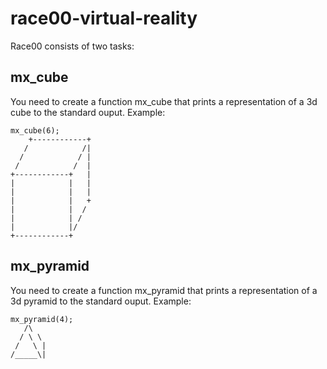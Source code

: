# race00-virtual-reality
Race00 consists of two tasks:

## mx_cube
You need to create a function mx_cube that prints a representation of a 3d cube to the standard ouput.
Example:
```
mx_cube(6);
    +------------+
   /            /|
  /            / |
 /            /  |
+------------+   |
|            |   |
|            |   |
|            |   +
|            |  /
|            | /
|            |/
+------------+
```

## mx_pyramid
You need to create a function mx_pyramid that prints a representation of a 3d pyramid to the standard ouput.
Example:
```
mx_pyramid(4);
   /\
  / \ \
 /   \ |
/_____\|
```
